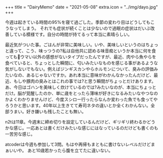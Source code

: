 +++
title = "DairyMemo"
date = "2021-05-08"
extra.icon = "../img/dayo.jpg"
+++

今週は起きている時間の95%を寝て過ごした。季節の変わり目はどうしてもこうなってしまう。
それでも症状が続くことは少ないので過眠の症状はだいぶ改善している模様です。自分の時間が持てるって本当に素晴らしい。

最近気がついた事。ごはんが非常に美味しい。いや、美味しいというのはちょっと違って、こう、味っつうの?私は自他共に認める味音痴というか本当に何を食ってもウマい以外の感想がないタイプだったんですが、最近、肉やら魚やらを食べていると、ちょっとした瞬間に、匂いみたいなものを感じる事があるような気がしないでもない。例えばジンギスカンやらホルモンについて、臭みの評価みたいなの、あるじゃないですか。あれ本当に意味がわかんなかったんだけど、最近、もしや豚肉の臭みとはこれの事では?と思う瞬間がちょっとだけあります。あ、今日はゴハンを美味しく炊けているのでは?みたいなのが、本当にちょっとだけ。脳が覚醒したのか、単に歳をとったら薄味が好きになるみたいなやつなのかよくわかりませんけど、今度スシロー行ったらなんか変わった魚でも食ってやろうかと思います。40年以上生きてて寿司ネタの違いとか全くわかんない。全部うまい。好き嫌いも残したことも無い。

n2tは11章。今週末に締め切りを設定しているんだけど、ギリギリ終わるかどうかな感じ。一応あとは書くだけみたいな感じにはなっているのだけども書くのも一苦労な感じ。

atcoderは今週も参加して3問。もはや再帰もまともに書けないレベルだけどまぁいいや。
あと10歳若かったら腹を立てたに違いない。